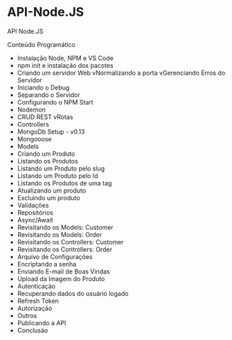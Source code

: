 # API-Node.JS
API Node.JS

Conteúdo Programático
- Instalação Node, NPM e VS Code
- npm init e instalação dos pacotes
- Criando um servidor Web
vNormalizando a porta
vGerenciando Erros do Servidor
- Iniciando o Debug
- Separando o Servidor
- Configurando o NPM Start
- Nodemon
- CRUD REST
vRotas
- Controllers
- MongoDb Setup - v0.13
- Mongooose
- Models
- Criando um Produto
- Listando os Produtos
- Listando um Produto pelo slug
- Listando um Produto pelo Id
- Listando os Produtos de uma tag
- Atualizando um produto
- Excluindo um produto
- Validações
- Repositórios
- Async/Await
- Revisitando os Models: Customer
- Revisitando os Models: Order
- Revisitando os Controllers: Customer
- Revisitando os Controllers: Order
- Arquivo de Configurações
- Encriptando a senha
- Enviando E-mail de Boas Vindas
- Upload da Imagem do Produto
- Autenticação
- Recuperando dados do usuário logado
- Refresh Token
- Autorização
- Outros
- Publicando a API
- Conclusão
